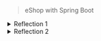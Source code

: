 > eShop with Spring Boot

<details> 
<summary>Reflection 1</summary>
In short, clean code refers to a program that is easy to develop and adaptable to new features. 
To achieve clean code, we need the motivation to continuously refine the code by following certain best practices.
Below are the clean code principles applied in Exercise 1:

1. Meaningful Names
This means using clear and descriptive variable names so that the code is self-explanatory
(it explains itself without requiring additional comments).

Example:
```java
public Product findProductById(String productId)
```

This method clearly indicates that it searches for a product by its ID.

2. Functions
Each function should only perform a single responsibility effectively.

Example:

```java
public Iterator<Product> findAll()
This method retrieves all products without performing any other unrelated operations.
```

3. Comments
Writing good comments does not necessarily make a codebase good. Most of my code does not include comments because it is already self-explanatory.

4. Objects and Data Structures
The details of data structures should not be overly exposed. Instead, data should be abstracted properly.

Example Implementation:
Located in the repository directory, the ProductRepository.java class hides the details of data management.

5. Error Handling
Some best practices for error handling include:

Using try-catch-finally blocks when necessary.
Throwing clear and specific exceptions.
Avoiding returning or passing null.
In my program, there are still areas that can be improved. For instance:
```java
public Product findProductById(String productId) {
    return productData.stream().filter(product -> product.getProductId().equals(productId)).findFirst().orElse(null);
}
```  
The findProductById method returns null, which is not considered a best practice.

</details>

<details> 
<summary>Reflection 2</summary>
Unit testing should cover positive and even negative scenarios because it is essential for software development. Achieving 100% of code coverage doesnt mean that my code has no errors or bugs,
since the tests might not cover all possible real world inputs and the code might be covered but not properly validated. So a single method should ideally have multiple test cases covering these different aspects.
Moreover, it makes it faster to verify if a method since it doesnt have to be done manually.


If i were to create another functional test suite to verify the number of items in the product list it would risk introducing unnecessary code duplication. 
Repeating setup logic and instance variables across multiple test classes increases maintenance effort. A more efficient way would be to extract shared setup logic into a base test class and have individual test suites inherit from it. In conclusion, reducing redundancy and centralizing shared logic is what i would implement for a cleaner code.

<details> 
